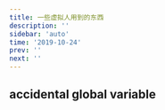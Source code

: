 ```yaml
---
title: 一些虚拟人用到的东西
description: ''
sidebar: 'auto'
time: '2019-10-24'
prev: ''
next: ''
---
```


## accidental global variable